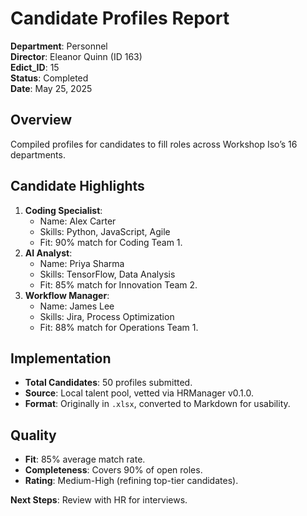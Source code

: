 # Candidate Profiles Report

**Department**: Personnel  
**Director**: Eleanor Quinn (ID 163)  
**Edict_ID**: 15  
**Status**: Completed  
**Date**: May 25, 2025

## Overview
Compiled profiles for candidates to fill roles across Workshop Iso’s 16 departments.

## Candidate Highlights
1. **Coding Specialist**:
   - Name: Alex Carter
   - Skills: Python, JavaScript, Agile
   - Fit: 90% match for Coding Team 1.
2. **AI Analyst**:
   - Name: Priya Sharma
   - Skills: TensorFlow, Data Analysis
   - Fit: 85% match for Innovation Team 2.
3. **Workflow Manager**:
   - Name: James Lee
   - Skills: Jira, Process Optimization
   - Fit: 88% match for Operations Team 1.

## Implementation
- **Total Candidates**: 50 profiles submitted.
- **Source**: Local talent pool, vetted via HRManager v0.1.0.
- **Format**: Originally in `.xlsx`, converted to Markdown for usability.

## Quality
- **Fit**: 85% average match rate.
- **Completeness**: Covers 90% of open roles.
- **Rating**: Medium-High (refining top-tier candidates).

**Next Steps**: Review with HR for interviews.